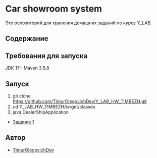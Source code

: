 # Car showroom system

Это репозиторий для хранения домашних заданий по курсу Y_LAB.

## Содержание

## Требования для запуска
JDK 17+
Maven 3.5.8

## Запуск

1. git clone https://github.com/TimurOlegovichDev/Y_LAB_HW_TIMBEZH.git
2. cd Y_LAB_HW_TIMBEZH/target/classes
3. java DealerShipApplication

* [Задание 1](/)
## Автор

* [TimurOlegovichDev]([https://github.com/TimurOlegovichDev])
